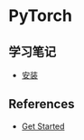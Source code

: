 # PyTorch

## 学习笔记

- [安装](1_start.md)

## References

- [Get Started](https://pytorch.org/get-started/locally/)
